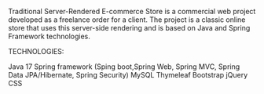 Traditional Server-Rendered E-commerce Store is a commercial web project developed as a freelance order for a client. 
The project is a classic online store that uses this server-side rendering and is based on Java and Spring Framework technologies.

TECHNOLOGIES:

Java 17
Spring framework (Sping boot,Spring Web, Spring MVC, Spring Data JPA/Hibernate, Spring Security)
MySQL
Thymeleaf
Bootstrap
jQuery
CSS